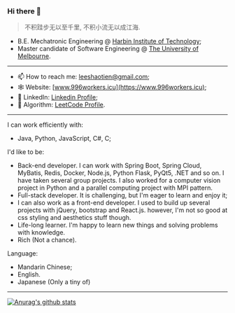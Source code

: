 ### Hi there 👋

> 不积跬步无以至千里, 不积小流无以成江海.

- B.E. Mechatronic Engineering @ [Harbin Institute of Technology](http://www.hit.edu.cn);
- Master candidate of Software Engineering @ [The University of Melbourne](https://www.unimelb.edu.au). 

---

- 📫 How to reach me: leeshaotien@gmail.com;
- 🕸 Website: [www.996workers.icu](https://www.996workers.icu);
- 🐥 LinkedIn: [Linkedin Profile](https://www.linkedin.com/in/xiaotian-li-063821208/);
- 🧮 Algorithm: [LeetCode Profile](https://leetcode.cn/u/gorden-freeman/).

---

I can work efficiently with:
- Java, Python, JavaScript, C#, C;

I'd like to be:
- Back-end developer. I can work with Spring Boot, Spring Cloud, MyBatis, Redis, Docker, Node.js, Python Flask, PyQt5, .NET and so on. I have taken several group projects. I also worked for a computer vision project in Python and a parallel computing project with MPI pattern.
- Full-stack developer. It is challenging, but I'm eager to learn and enjoy it;
- I can also work as a front-end developer. I used to build up several projects with jQuery, bootstrap and React.js. however, I'm not so good at css styling and aesthetics stuff though.
- Life-long learner. I'm happy to learn new things and solving problems with knowledge.
- Rich (Not a chance).

Language:
- Mandarin Chinese;
- English.
- Japanese (Only a tiny of)

---
[![Anurag's github stats](https://github-readme-stats.vercel.app/api?username=Blackmesa-Canteen&show_icons=true&count_private=true)](https://github.com/Blackmesa-Canteen)



